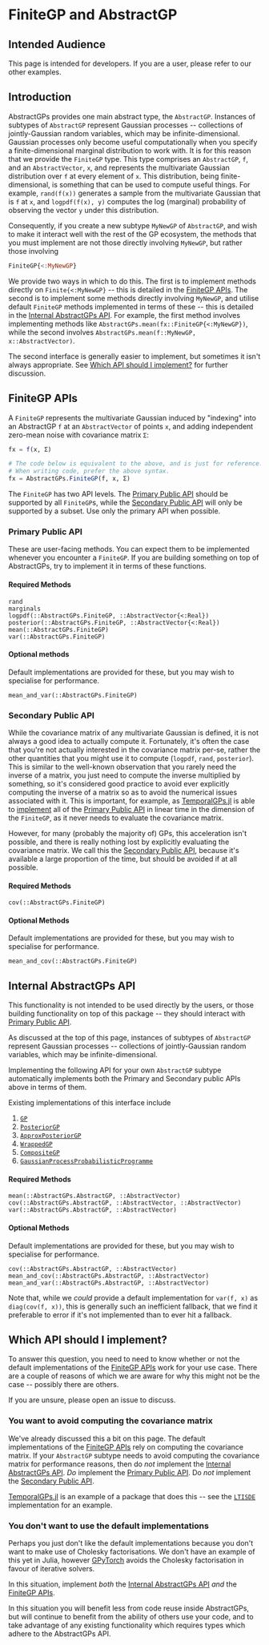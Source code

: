 # FiniteGP and AbstractGP

## Intended Audience

This page is intended for developers.
If you are a user, please refer to our other examples.




## Introduction

AbstractGPs provides one main abstract type, the `AbstractGP`.
Instances of subtypes of `AbstractGP` represent Gaussian processes -- collections of jointly-Gaussian random variables, which may be infinite-dimensional.
Gaussian processes only become useful computationally when you specify a finite-dimensional marginal distribution to work with.
It is for this reason that we provide the `FiniteGP` type.
This type comprises an `AbstractGP`, `f`, and an `AbstractVector`, `x`, and represents the multivariate Gaussian distribution over `f` at every element of `x`.
This distribution, being finite-dimensional, is something that can be used to compute useful things.
For example, `rand(f(x))` generates a sample from the multivariate Gaussian that is `f` at `x`, and `logpdf(f(x), y)` computes the log (marginal) probability of observing the vector `y` under this distribution.

Consequently, if you create a new subtype `MyNewGP` of `AbstractGP`, and wish to make it interact well with the rest of the GP ecosystem, the methods that you must implement are not those directly involving `MyNewGP`, but rather those involving
```julia
FiniteGP{<:MyNewGP}
```
We provide two ways in which to do this.
The first is to implement methods directly on `Finite{<:MyNewGP}` -- this is detailed in the [FiniteGP APIs](@ref).
The second is to implement some methods directly involving `MyNewGP`, and utilise default `FiniteGP` methods implemented in terms of these -- this is detailed in the [Internal AbstractGPs API](@ref).
For example, the first method involves implementing methods like `AbstractGPs.mean(fx::FiniteGP{<:MyNewGP})`, while the second involves `AbstractGPs.mean(f::MyNewGP, x::AbstractVector)`.

The second interface is generally easier to implement, but sometimes it isn't always appropriate.
See [Which API should I implement?](@ref) for further discussion.







## FiniteGP APIs

A `FiniteGP` represents the multivariate Gaussian induced by "indexing" into an AbstractGP `f` at an `AbstractVector` of points `x`, and adding independent zero-mean noise with covariance matrix `Σ`:
```julia
fx = f(x, Σ)

# The code below is equivalent to the above, and is just for reference.
# When writing code, prefer the above syntax.
fx = AbstractGPs.FiniteGP(f, x, Σ)
```

The `FiniteGP` has two API levels.
The [Primary Public API](@ref) should be supported by all `FiniteGP`s, while the [Secondary Public API](@ref) will only be supported by a subset.
Use only the primary API when possible.



### Primary Public API

These are user-facing methods.
You can expect them to be implemented whenever you encounter a `FiniteGP`.
If you are building something on top of AbstractGPs, try to implement it in terms of these functions.

#### Required Methods

```@docs
rand
marginals
logpdf(::AbstractGPs.FiniteGP, ::AbstractVector{<:Real})
posterior(::AbstractGPs.FiniteGP, ::AbstractVector{<:Real})
mean(::AbstractGPs.FiniteGP)
var(::AbstractGPs.FiniteGP)

```

#### Optional methods
Default implementations are provided for these, but you may wish to specialise for performance.
```@docs
mean_and_var(::AbstractGPs.FiniteGP)
```



### Secondary Public API

While the covariance matrix of any multivariate Gaussian is defined, it is not always a good idea to actually compute it.
Fortunately, it's often the case that you're not actually interested in the covariance matrix per-se, rather the other quantities that you might use it to compute (`logpdf`, `rand`, `posterior`).
This is similar to the well-known observation that you rarely need the inverse of a matrix, you just need to compute the inverse multiplied by something, so it's considered good practice to avoid ever explicitly computing the inverse of a matrix so as to avoid the numerical issues associated with it.
This is important, for example, as [TemporalGPs.jl](https://github.com/JuliaGaussianProcesses/TemporalGPs.jl) is able to [implement](https://github.com/JuliaGaussianProcesses/TemporalGPs.jl/blob/master/src/gp/lti_sde.jl) all of the [Primary Public API](@ref) in linear time in the dimension of the `FiniteGP`, as it never needs to evaluate the covariance matrix.

However, for many (probably the majority of) GPs, this acceleration isn't possible, and there is really nothing lost by explicitly evaluating the covariance matrix.
We call this the [Secondary Public API](@ref), because it's available a large proportion of the time, but should be avoided if at all possible.

#### Required Methods

```@docs
cov(::AbstractGPs.FiniteGP)
```

#### Optional Methods
Default implementations are provided for these, but you may wish to specialise for performance.
```@docs
mean_and_cov(::AbstractGPs.FiniteGP)
```


## Internal AbstractGPs API

This functionality is not intended to be used directly by the users, or those building functionality on top of this package -- they should interact with [Primary Public API](@ref).

As discussed at the top of this page, instances of subtypes of `AbstractGP` represent Gaussian processes -- collections of jointly-Gaussian random variables, which may be infinite-dimensional.

Implementing the following API for your own `AbstractGP` subtype automatically implements both the Primary and Secondary public APIs above in terms of them.

Existing implementations of this interface include
1. [`GP`](https://github.com/JuliaGaussianProcesses/AbstractGPs.jl/blob/3b5de4f4da80e4e3a7dcf716764b298d953a0b37/src/gp/gp.jl#L56)
1. [`PosteriorGP`](https://github.com/JuliaGaussianProcesses/AbstractGPs.jl/blob/3b5de4f4da80e4e3a7dcf716764b298d953a0b37/src/posterior_gp/posterior_gp.jl#L1)
1. [`ApproxPosteriorGP`](https://github.com/JuliaGaussianProcesses/AbstractGPs.jl/blob/3b5de4f4da80e4e3a7dcf716764b298d953a0b37/src/posterior_gp/approx_posterior_gp.jl#L4)
1. [`WrappedGP`](https://github.com/JuliaGaussianProcesses/Stheno.jl/blob/b4e2d20f973a0816272fdf07bdd5896a614b99e1/src/gp/gp.jl#L11)
1. [`CompositeGP`](https://github.com/JuliaGaussianProcesses/Stheno.jl/blob/b4e2d20f973a0816272fdf07bdd5896a614b99e1/src/composite/composite_gp.jl#L7)
1. [`GaussianProcessProbabilisticProgramme`](https://github.com/JuliaGaussianProcesses/Stheno.jl/blob/b4e2d20f973a0816272fdf07bdd5896a614b99e1/src/gaussian_process_probabilistic_programme.jl#L8)


#### Required Methods

```@docs
mean(::AbstractGPs.AbstractGP, ::AbstractVector)
cov(::AbstractGPs.AbstractGP, ::AbstractVector, ::AbstractVector)
var(::AbstractGPs.AbstractGP, ::AbstractVector)
```

#### Optional Methods
Default implementations are provided for these, but you may wish to specialise for performance.
```@docs
cov(::AbstractGPs.AbstractGP, ::AbstractVector)
mean_and_cov(::AbstractGPs.AbstractGP, ::AbstractVector)
mean_and_var(::AbstractGPs.AbstractGP, ::AbstractVector)
```

Note that, while we _could_ provide a default implementation for `var(f, x)` as `diag(cov(f, x))`, this is generally such an inefficient fallback, that we find it preferable to error if it's not implemented than to ever hit a fallback.



## Which API should I implement?

To answer this question, you need to need to know whether or not the default implementations of the [FiniteGP APIs](@ref) work for your use case.
There are a couple of reasons of which we are aware for why this might not be the case -- possibly there are others.

If you are unsure, please open an issue to discuss.



### You want to avoid computing the covariance matrix

We've already discussed this a bit on this page.
The default implementations of the [FiniteGP APIs](@ref) rely on computing the covariance matrix.
If your `AbstractGP` subtype needs to avoid computing the covariance matrix for performance reasons, then do _not_ implement the [Internal AbstractGPs API](@ref).
_Do_ implement the [Primary Public API](@ref).
Do _not_ implement the [Secondary Public API](@ref).

[TemporalGPs.jl](https://github.com/JuliaGaussianProcesses/TemporalGPs.jl) is an example of a package that does this -- see the [`LTISDE`](https://github.com/JuliaGaussianProcesses/TemporalGPs.jl/blob/24343744cf60a50e09b301dee6f14b03cba7ccba/src/gp/lti_sde.jl#L7) implementation for an example.




### You don't want to use the default implementations

Perhaps you just don't like the default implementations because you don't want to make use of Cholesky factorisations.
We don't have an example of this yet in Julia, however [GPyTorch](https://gpytorch.ai/) avoids the Cholesky factorisation in favour of iterative solvers.

In this situation, implement _both_ the [Internal AbstractGPs API](@ref) _and_ the [FiniteGP APIs](@ref).

In this situation you will benefit less from code reuse inside AbstractGPs, but will continue to benefit from the ability of others use your code, and to take advantage of any existing functionality which requires types which adhere to the AbstractGPs API.
